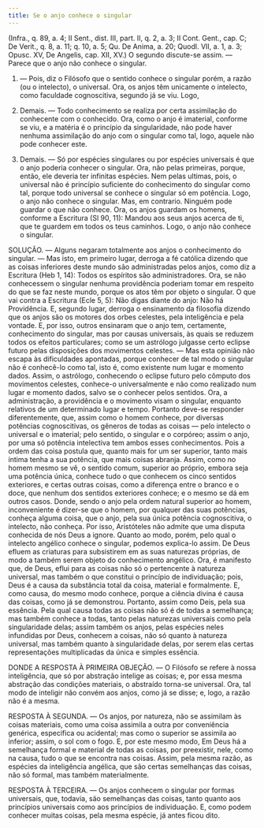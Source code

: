 ```yaml
---
title: Se o anjo conhece o singular
---
```


(Infra., q. 89, a. 4; II Sent., dist. III, part. II, q. 2, a. 3; II Cont. Gent., cap. C; De Verit., q. 8, a. 11; q. 10, a. 5; Qu. De Anima, a. 20; Quodl. VII, a. 1, a. 3; Opusc. XV, De Angelis, cap. XII, XV.)
  O segundo discute-se assim. — Parece que o anjo não conhece o singular.  

1. — Pois, diz o Filósofo que o sentido conhece o singular porém, a razão (ou o intelecto), o universal. Ora, os anjos têm unicamente o intelecto, como faculdade cognoscitiva, segundo já se viu. Logo,  

2. Demais. — Todo conhecimento se realiza por certa assimilação do conhecente com o conhecido. Ora, como o anjo é imaterial, conforme se viu, e a matéria é o princípio da singularidade, não pode haver nenhuma assimilação do anjo com o singular como tal, logo, aquele não pode conhecer este.  

3. Demais. — Só por espécies singulares ou por espécies universais é que o anjo poderia conhecer o singular. Ora, não pelas primeiras, porque, então, ele deveria ter infinitas espécies. Nem pelas ultimas, pois, o universal não é princípio suficiente do conhecimento do singular como tal, porque todo universal se conhece o singular só em potência. Logo, o anjo não conhece o singular.  Mas, em contrario. Ninguém pode guardar o que não conhece. Ora, os anjos guardam os homens, conforme a Escritura (Sl 90, 11): Mandou aos seus anjos acerca de ti, que te guardem em todos os teus caminhos. Logo, o anjo não conhece o singular.  

SOLUÇÃO. — Alguns negaram totalmente aos anjos o conhecimento do singular. — Mas isto, em primeiro lugar, derroga a fé católica dizendo que as coisas inferiores deste mundo são administradas pelos anjos, como diz a Escritura (Heb 1, 14): Todos os espíritos são administradores. Ora, se não conhecessem o singular nenhuma providência poderiam tomar em respeito do que se faz neste mundo, porque os atos têm por objeto o singular. O que vai contra a Escritura (Ecle 5, 5): Não digas diante do anjo: Não há Providência. E, segundo lugar, derroga o ensinamento da filosofia dizendo que os anjos são os motores dos orbes celestes, pela inteligência e pela vontade.  E, por isso, outros ensinaram que o anjo tem, certamente, conhecimento do singular, mas por causas universais, às quais se reduzem todos os efeitos particulares; como se um astrólogo julgasse certo eclipse futuro pelas disposições dos movimentos celestes. — Mas esta opinião não escapa às dificuldades apontadas, porque conhecer de tal modo o singular não é conhecê-lo como tal, isto é, como existente num lugar e momento dados. Assim, o astrólogo, conhecendo o eclipse futuro pelo cômputo dos movimentos celestes, conhece-o universalmente e não como realizado num lugar e momento dados, salvo se o conhecer pelos sentidos. Ora, a administração, a providência e o movimento visam o singular, enquanto relativos de um determinado lugar e tempo.  Portanto deve-se responder diferentemente, que, assim como o homem conhece, por diversas potências cognoscitivas, os gêneros de todas as coisas — pelo intelecto o universal e o imaterial; pelo sentido, o singular e o corpóreo; assim o anjo, por uma só potência intelectiva tem ambos esses conhecimentos. Pois a ordem das coisa postula que, quanto mais for um ser superior, tanto mais íntima tenha a sua potência, que mais coisas abranja. Assim, como no homem mesmo se vê, o sentido comum, superior ao próprio, embora seja uma potência única, conhece tudo o que conhecem os cinco sentidos exteriores, e certas outras coisas, como a diferença entre o branco e o doce, que nenhum dos sentidos exteriores conhece; e o mesmo se dá em outros casos. Donde, sendo o anjo pela ordem natural superior ao homem, inconveniente é dizer-se que o homem, por qualquer das suas potências, conheça alguma coisa, que o anjo, pela sua única potência cognoscitiva, o intelecto, não conheça. Por isso, Aristóteles não admite que uma disputa conhecida de nós Deus a ignore.  Quanto ao modo, porém, pelo qual o intelecto angélico conhece o singular, podemos explica-lo assim. De Deus efluem as criaturas para subsistirem em as suas naturezas próprias, de modo a também serem objeto do conhecimento angélico. Ora, é manifesto que, de Deus, eflui para as coisas não só o pertencente à natureza universal, mas também o que constitui o princípio de individuação; pois, Deus é a causa da substância total da coisa, material e formalmente. E, como causa, do mesmo modo conhece, porque a ciência divina é causa das coisas, como já se demonstrou. Portanto, assim como Deis, pela sua essência. Pela qual causa todas as coisas não só é de todas a semelhança; mas também conhece a todas, tanto pelas naturezas universais como pela singularidade delas; assim também os anjos, pelas espécies neles infundidas por Deus, conhecem a coisas, não só quanto à natureza universal, mas também quanto à singularidade delas, por serem elas certas representações multiplicadas da única e simples essência.  

DONDE A RESPOSTA À PRIMEIRA OBJEÇÃO. — O Filósofo se refere à nossa inteligência, que só por abstração intelige as coisas; e, por essa mesma abstração das condições materiais, o abstraído torna-se universal. Ora, tal modo de inteligir não convém aos anjos, como já se disse; e, logo, a razão não é a mesma.  

RESPOSTA À SEGUNDA. — Os anjos, por natureza, não se assimilam às coisas materiais, como uma coisa assimila a outra por conveniência genérica, especifica ou acidental; mas como o superior se assimila ao inferior; assim, o sol com o fogo. E, por este mesmo modo, Em Deus há a semelhança formal e material de todas as coisas, por preexistir, nele, como na causa, tudo o que se encontra nas coisas. Assim, pela mesma razão, as espécies da inteligência angélica, que são certas semelhanças das coisas, não só formal, mas também materialmente.  

RESPOSTA À TERCEIRA. — Os anjos conhecem o singular por formas universais, que, todavia, são semelhanças das coisas, tanto quanto aos princípios universais como aos princípios de individuação. E, como podem conhecer muitas coisas, pela mesma espécie, já antes ficou dito.